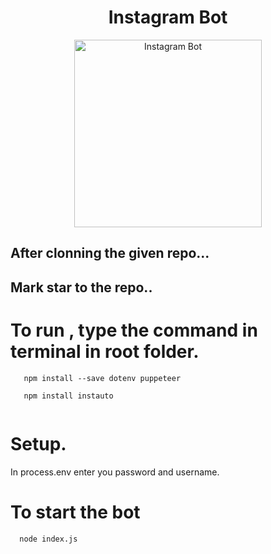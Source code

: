<h1 align="center">Instagram Bot</h1>

<p align="center">
  <a href="https://github.com/mustafadalga/Instagram-Bot">
    <img src="https://raw.githubusercontent.com/mustafadalga/Instagram-Bot/master/assets/img/logo.png" alt="Instagram Bot" width="300">
  </a>
</p>

## After clonning the given repo...

## Mark star to the repo..

# To run , type the command in terminal in root folder.
```
   npm install --save dotenv puppeteer
   
   npm install instauto
   
```

# Setup.
In process.env enter you password and username.

# To start the bot

```
  node index.js
  
```



